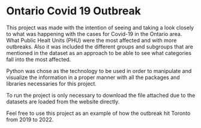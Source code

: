 # Ontario Covid 19 Outbreak

This project was made with the intention of seeing and taking a look closely to what was happening with the cases for Covid-19 in the Ontario area. What Public Healt Units (PHU) were the most affected and with more outbreaks. Also it was included the different groups and subgroups that are mentioned in the dataset as an approach to be able to see what categories fall into the most affected.

Python was chose as the technology to be used in order to manipulate and visualize the information in a proper manner with all the packages and libraries necessaries for this project.

To run the project is only necessary to download the file attached due to the datasets are loaded from the website directly.

Feel free to use this project as an example of how the outbreak hit Toronto from 2019 to 2022.

